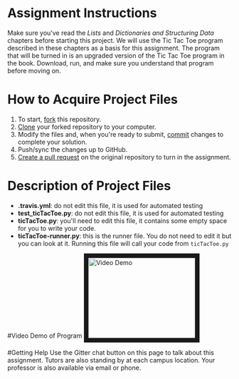 # Assignment Instructions

Make sure you've read the *Lists* and *Dictionaries and Structuring Data* chapters before starting this project. We will use the Tic Tac Toe program described in these chapters as a basis for this assignment. The program that will be turned in is an upgraded version of the Tic Tac Toe program in the book. Download, run, and make sure you understand that program before moving on.

# How to Acquire Project Files

1. To start, [fork](https://guides.github.com/activities/forking/#fork) this repository.
2. [Clone](https://guides.github.com/activities/forking/#clone) your forked repository to your computer.
3. Modify the files and, when you're ready to submit, [commit](https://guides.github.com/activities/forking/#making-changes) changes to complete your solution.
4. Push/sync the changes up to GitHub.
5. [Create a pull request](https://guides.github.com/activities/forking/#making-a-pull-request) on the original repository to turn in the assignment.

# Description of Project Files
* **.travis.yml**: do not edit this file, it is used for automated testing
* **test_ticTacToe.py**: do not edit this file, it is used for automated testing
* **ticTacToe.py**: you'll need to edit this file, it contains some empty space for you to write your code.
* **ticTacToe-runner.py**: this is the runner file. You do not need to edit it but you can look at it. Running this file will call your code from `ticTacToe.py`

#Video Demo of Program
<a href="http://www.youtube.com/watch?feature=player_embedded&v=862O1EggdKM
" target="_blank"><img src="http://img.youtube.com/vi/862O1EggdKM/0.jpg" 
alt="Video Demo" width="240" height="180" border="10" /></a>

#Getting Help
Use the Gitter chat button on this page to talk about this assignment.
Tutors are also standing by at each campus location.
Your professor is also available via email or phone.
